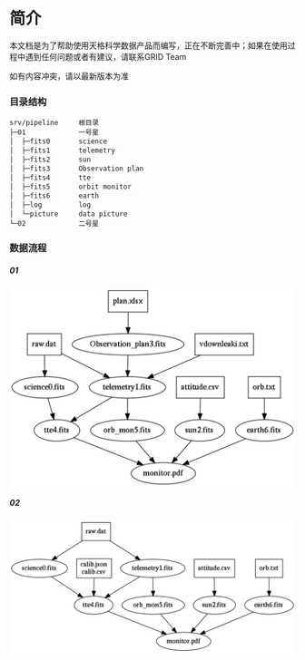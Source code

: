 # 简介

本文档是为了帮助使用天格科学数据产品而编写，正在不断完善中；如果在使用过程中遇到任何问题或者有建议，请联系GRID Team

如有内容冲突，请以最新版本为准

### 目录结构
```
srv/pipeline     根目录  
├─01             一号星  
│  ├─fits0       science  
│  ├─fits1       telemetry  
│  ├─fits2       sun  
│  ├─fits3       Observation plan  
│  ├─fits4       tte  
│  ├─fits5       orbit monitor  
│  ├─fits6       earth  
│  ├─log         log  
│  └─picture     data picture  
└─02             二号星
```  

### 数据流程
##### 01
<div align="center">  
    <img src="./_static/01.png" width = "600" align=center />
</div>

##### 02
<div align="center">  
    <img src="./_static/02.png" width = "600" align=center />
</div>